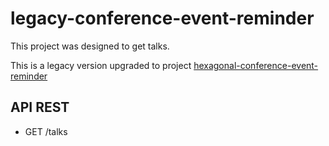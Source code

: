 # legacy-conference-event-reminder

This project was designed to get talks.

This is a legacy version upgraded to project [hexagonal-conference-event-reminder](https://github.com/kevin-llps/hexagonal-conference-event-reminder/tree/demo-paris-jug-solution)

## API REST 

- GET /talks
